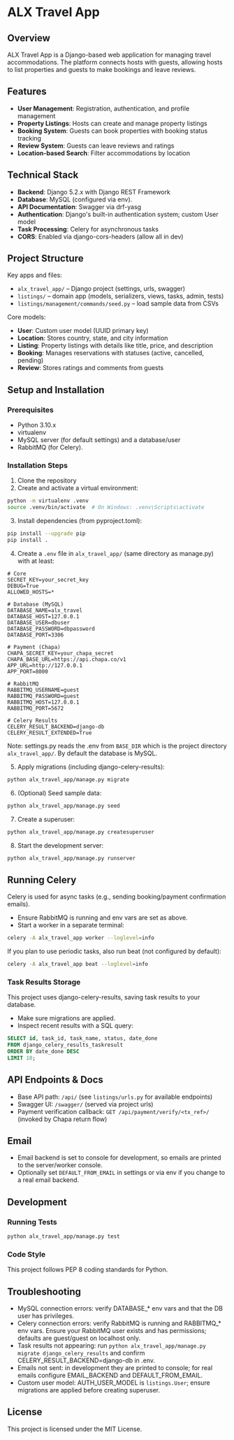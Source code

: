 # ALX Travel App

## Overview

ALX Travel App is a Django-based web application for managing travel accommodations. The platform connects hosts with guests, allowing hosts to list properties and guests to make bookings and leave reviews.

## Features

- **User Management**: Registration, authentication, and profile management
- **Property Listings**: Hosts can create and manage property listings
- **Booking System**: Guests can book properties with booking status tracking
- **Review System**: Guests can leave reviews and ratings
- **Location-based Search**: Filter accommodations by location

## Technical Stack

- **Backend**: Django 5.2.x with Django REST Framework
- **Database**: MySQL (configured via env).
- **API Documentation**: Swagger via drf-yasg
- **Authentication**: Django's built-in authentication system; custom User model
- **Task Processing**: Celery for asynchronous tasks
- **CORS**: Enabled via django-cors-headers (allow all in dev)

## Project Structure

Key apps and files:
- `alx_travel_app/` – Django project (settings, urls, swagger)
- `listings/` – domain app (models, serializers, views, tasks, admin, tests)
- `listings/management/commands/seed.py` – load sample data from CSVs

Core models:
- **User**: Custom user model (UUID primary key)
- **Location**: Stores country, state, and city information
- **Listing**: Property listings with details like title, price, and description
- **Booking**: Manages reservations with statuses (active, cancelled, pending)
- **Review**: Stores ratings and comments from guests

## Setup and Installation

### Prerequisites

- Python 3.10.x
- virtualenv
- MySQL server (for default settings) and a database/user
- RabbitMQ (for Celery).

### Installation Steps

1. Clone the repository
2. Create and activate a virtual environment:

```bash
python -m virtualenv .venv
source .venv/bin/activate  # On Windows: .venv\Scripts\activate
```

3. Install dependencies (from pyproject.toml):

```bash
pip install --upgrade pip
pip install .
```

4. Create a `.env` file in `alx_travel_app/` (same directory as manage.py) with at least:

```
# Core
SECRET_KEY=your_secret_key
DEBUG=True
ALLOWED_HOSTS=*

# Database (MySQL)
DATABASE_NAME=alx_travel
DATABASE_HOST=127.0.0.1
DATABASE_USER=dbuser
DATABASE_PASSWORD=dbpassword
DATABASE_PORT=3306

# Payment (Chapa)
CHAPA_SECRET_KEY=your_chapa_secret
CHAPA_BASE_URL=https://api.chapa.co/v1
APP_URL=http://127.0.0.1
APP_PORT=8000

# RabbitMQ
RABBITMQ_USERNAME=guest
RABBITMQ_PASSWORD=guest
RABBITMQ_HOST=127.0.0.1
RABBITMQ_PORT=5672

# Celery Results
CELERY_RESULT_BACKEND=django-db
CELERY_RESULT_EXTENDED=True
```

Note: settings.py reads the .env from `BASE_DIR` which is the project directory `alx_travel_app/`. By default the database is MySQL.

5. Apply migrations (including django-celery-results):

```bash
python alx_travel_app/manage.py migrate
```

6. (Optional) Seed sample data:

```bash
python alx_travel_app/manage.py seed
```

7. Create a superuser:

```bash
python alx_travel_app/manage.py createsuperuser
```

8. Start the development server:

```bash
python alx_travel_app/manage.py runserver
```

## Running Celery

Celery is used for async tasks (e.g., sending booking/payment confirmation emails).

- Ensure RabbitMQ is running and env vars are set as above.
- Start a worker in a separate terminal:

```bash
celery -A alx_travel_app worker --loglevel=info
```

If you plan to use periodic tasks, also run beat (not configured by default):

```bash
celery -A alx_travel_app beat --loglevel=info
```

### Task Results Storage
This project uses django-celery-results, saving task results to your database.
- Make sure migrations are applied.
- Inspect recent results with a SQL query:

```sql
SELECT id, task_id, task_name, status, date_done
FROM django_celery_results_taskresult
ORDER BY date_done DESC
LIMIT 10;
```

## API Endpoints & Docs

- Base API path: `/api/` (see `listings/urls.py` for available endpoints)
- Swagger UI: `/swagger/` (served via project urls)
- Payment verification callback: `GET /api/payment/verify/<tx_ref>/` (invoked by Chapa return flow)

## Email

- Email backend is set to console for development, so emails are printed to the server/worker console.
- Optionally set `DEFAULT_FROM_EMAIL` in settings or via env if you change to a real email backend.

## Development

### Running Tests

```bash
python alx_travel_app/manage.py test
```

### Code Style

This project follows PEP 8 coding standards for Python.

## Troubleshooting

- MySQL connection errors: verify DATABASE_* env vars and that the DB user has privileges.
- Celery connection errors: verify RabbitMQ is running and RABBITMQ_* env vars. Ensure your RabbitMQ user exists and has permissions; defaults are guest/guest on localhost only.
- Task results not appearing: run `python alx_travel_app/manage.py migrate django_celery_results` and confirm CELERY_RESULT_BACKEND=django-db in .env.
- Emails not sent: in development they are printed to console; for real emails configure EMAIL_BACKEND and DEFAULT_FROM_EMAIL.
- Custom user model: AUTH_USER_MODEL is `listings.User`; ensure migrations are applied before creating superuser.

## License

This project is licensed under the MIT License.